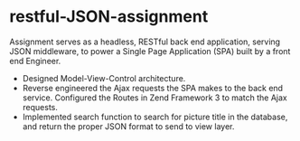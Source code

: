 # restful-JSON-assignment
Assignment serves as a headless, RESTful back end application, serving JSON middleware, to power a Single Page Application (SPA) built by a front end Engineer.
- Designed Model-View-Control architecture.
- Reverse engineered the Ajax requests the SPA makes to the back end service. Configured the Routes in Zend Framework 3 to match the Ajax requests.
- Implemented search function to search for picture title in the database, and return the proper JSON format to send to view layer.

